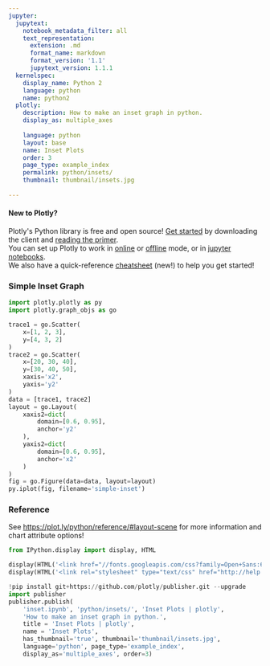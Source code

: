 ```yaml
---
jupyter:
  jupytext:
    notebook_metadata_filter: all
    text_representation:
      extension: .md
      format_name: markdown
      format_version: '1.1'
      jupytext_version: 1.1.1
  kernelspec:
    display_name: Python 2
    language: python
    name: python2
  plotly:
    description: How to make an inset graph in python.
    display_as: multiple_axes
    
    language: python
    layout: base
    name: Inset Plots
    order: 3
    page_type: example_index
    permalink: python/insets/
    thumbnail: thumbnail/insets.jpg
    
---
```


#### New to Plotly?
Plotly's Python library is free and open source! [Get started](https://plot.ly/python/getting-started/) by downloading the client and [reading the primer](https://plot.ly/python/getting-started/).
<br>You can set up Plotly to work in [online](https://plot.ly/python/getting-started/#initialization-for-online-plotting) or [offline](https://plot.ly/python/getting-started/#initialization-for-offline-plotting) mode, or in [jupyter notebooks](https://plot.ly/python/getting-started/#start-plotting-online).
<br>We also have a quick-reference [cheatsheet](https://images.plot.ly/plotly-documentation/images/python_cheat_sheet.pdf) (new!) to help you get started!


### Simple Inset Graph

```python
import plotly.plotly as py
import plotly.graph_objs as go

trace1 = go.Scatter(
    x=[1, 2, 3],
    y=[4, 3, 2]
)
trace2 = go.Scatter(
    x=[20, 30, 40],
    y=[30, 40, 50],
    xaxis='x2',
    yaxis='y2'
)
data = [trace1, trace2]
layout = go.Layout(
    xaxis2=dict(
        domain=[0.6, 0.95],
        anchor='y2'
    ),
    yaxis2=dict(
        domain=[0.6, 0.95],
        anchor='x2'
    )
)
fig = go.Figure(data=data, layout=layout)
py.iplot(fig, filename='simple-inset')

```

### Reference


See https://plot.ly/python/reference/#layout-scene for more information and chart attribute options!

```python
from IPython.display import display, HTML

display(HTML('<link href="//fonts.googleapis.com/css?family=Open+Sans:600,400,300,200|Inconsolata|Ubuntu+Mono:400,700" rel="stylesheet" type="text/css" />'))
display(HTML('<link rel="stylesheet" type="text/css" href="http://help.plot.ly/documentation/all_static/css/ipython-notebook-custom.css">'))

!pip install git+https://github.com/plotly/publisher.git --upgrade
import publisher
publisher.publish(
    'inset.ipynb', 'python/insets/', 'Inset Plots | plotly',
    'How to make an inset graph in python.',
    title = 'Inset Plots | plotly',
    name = 'Inset Plots',
    has_thumbnail='true', thumbnail='thumbnail/insets.jpg',
    language='python', page_type='example_index',
    display_as='multiple_axes', order=3)
```

```python

```
